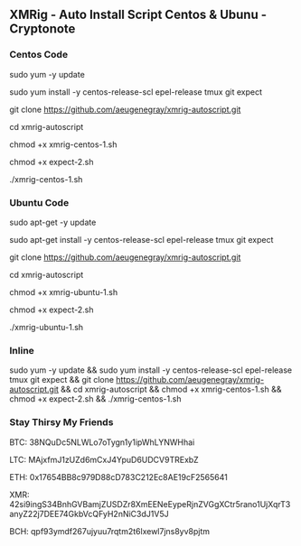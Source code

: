 ## XMRig - Auto Install Script Centos & Ubunu - Cryptonote

### Centos Code
sudo yum -y update

sudo yum install -y centos-release-scl epel-release tmux git expect

git clone https://github.com/aeugenegray/xmrig-autoscript.git

cd xmrig-autoscript

chmod +x xmrig-centos-1.sh

chmod +x expect-2.sh

./xmrig-centos-1.sh

### Ubuntu Code
sudo apt-get -y update

sudo apt-get install -y centos-release-scl epel-release tmux git expect

git clone https://github.com/aeugenegray/xmrig-autoscript.git

cd xmrig-autoscript

chmod +x xmrig-ubuntu-1.sh

chmod +x expect-2.sh

./xmrig-ubuntu-1.sh

### Inline

sudo yum -y update && sudo yum install -y centos-release-scl epel-release tmux git expect && git clone https://github.com/aeugenegray/xmrig-autoscript.git && cd xmrig-autoscript && chmod +x xmrig-centos-1.sh && chmod +x expect-2.sh && ./xmrig-centos-1.sh


### Stay Thirsy My Friends
BTC: 38NQuDc5NLWLo7oTygn1y1ipWhLYNWHhai

LTC: MAjxfmJ1zUZd6mCxJ4YpuD6UDCV9TRExbZ

ETH: 0x17654BB8c979D88cD783C212Ec8AE19cF2565641

XMR: 42si9ingS34BnhGVBamjZUSDZr8XmEENeEypeRjnZVGgXCtr5rano1UjXqrT3anyZ22j7DEE74GkbVcQFyH2nNiC3dJ1V5J

BCH: qpf93ymdf267ujyuu7rqtm2t6lxewl7jns8yv8pjtm

